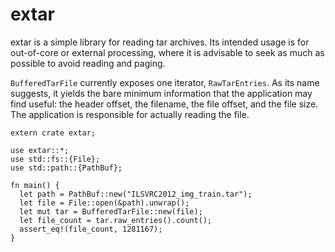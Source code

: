 # extar

extar is a simple library for reading tar archives. Its intended usage is for
out-of-core or external processing, where it is advisable to seek as much as
possible to avoid reading and paging.

`BufferedTarFile` currently exposes one iterator, `RawTarEntries`. As its name
suggests, it yields the bare minimum information that the application may find
useful: the header offset, the filename, the file offset, and the file size.
The application is responsible for actually reading the file.

```rust,no_run
extern crate extar;

use extar::*;
use std::fs::{File};
use std::path::{PathBuf};

fn main() {
  let path = PathBuf::new("ILSVRC2012_img_train.tar");
  let file = File::open(&path).unwrap();
  let mut tar = BufferedTarFile::new(file);
  let file_count = tar.raw_entries().count();
  assert_eq!(file_count, 1281167);
}
```
